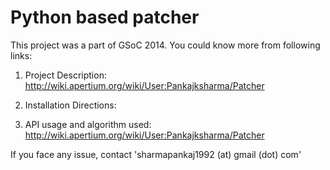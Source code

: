 Python based patcher
======================

This project was a part of GSoC 2014. You could know more from following links:

1. Project Description: http://wiki.apertium.org/wiki/User:Pankajksharma/Patcher

2. Installation Directions: 

3. API usage and algorithm used: http://wiki.apertium.org/wiki/User:Pankajksharma/Patcher


If you face any issue, contact 'sharmapankaj1992 (at) gmail (dot) com'
